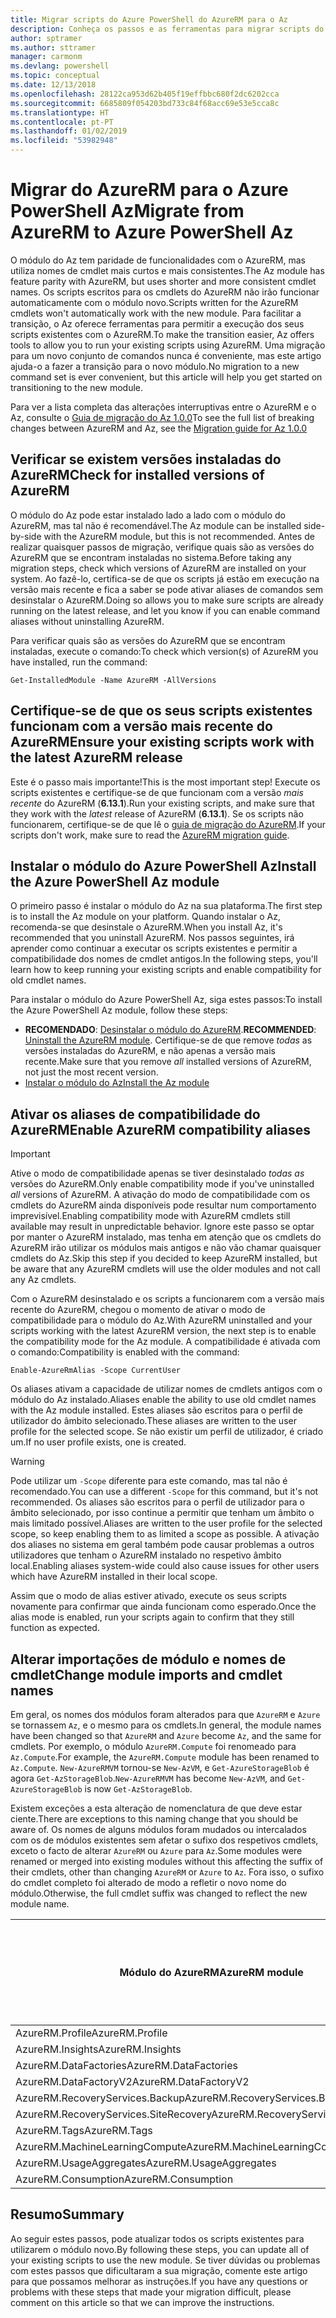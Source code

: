 ```yaml
---
title: Migrar scripts do Azure PowerShell do AzureRM para o Az
description: Conheça os passos e as ferramentas para migrar scripts do módulo do AzureRM para o novo módulo do Az.
author: sptramer
ms.author: sttramer
manager: carmonm
ms.devlang: powershell
ms.topic: conceptual
ms.date: 12/13/2018
ms.openlocfilehash: 28122ca953d62b405f19effbbc680f2dc6202cca
ms.sourcegitcommit: 6685809f054203bd733c84f68acc69e53e5cca8c
ms.translationtype: HT
ms.contentlocale: pt-PT
ms.lasthandoff: 01/02/2019
ms.locfileid: "53982948"
---
```

# <a name="migrate-from-azurerm-to-azure-powershell-az"></a><span data-ttu-id="510a5-103">Migrar do AzureRM para o Azure PowerShell Az</span><span class="sxs-lookup"><span data-stu-id="510a5-103">Migrate from AzureRM to Azure PowerShell Az</span></span>

<span data-ttu-id="510a5-104">O módulo do Az tem paridade de funcionalidades com o AzureRM, mas utiliza nomes de cmdlet mais curtos e mais consistentes.</span><span class="sxs-lookup"><span data-stu-id="510a5-104">The Az module has feature parity with AzureRM, but uses shorter and more consistent cmdlet names.</span></span>
<span data-ttu-id="510a5-105">Os scripts escritos para os cmdlets do AzureRM não irão funcionar automaticamente com o módulo novo.</span><span class="sxs-lookup"><span data-stu-id="510a5-105">Scripts written for the AzureRM cmdlets won't automatically work with the new module.</span></span> <span data-ttu-id="510a5-106">Para facilitar a transição, o Az oferece ferramentas para permitir a execução dos seus scripts existentes com o AzureRM.</span><span class="sxs-lookup"><span data-stu-id="510a5-106">To make the transition easier, Az offers tools to allow you to run your existing scripts using AzureRM.</span></span> <span data-ttu-id="510a5-107">Uma migração para um novo conjunto de comandos nunca é conveniente, mas este artigo ajuda-o a fazer a transição para o novo módulo.</span><span class="sxs-lookup"><span data-stu-id="510a5-107">No migration to a new command set is ever convenient, but this article will help you get started on transitioning to the new module.</span></span>

<span data-ttu-id="510a5-108">Para ver a lista completa das alterações interruptivas entre o AzureRM e o Az, consulte o [Guia de migração do Az 1.0.0](migrate-az-1.0.0.md)</span><span class="sxs-lookup"><span data-stu-id="510a5-108">To see the full list of breaking changes between AzureRM and Az, see the [Migration guide for Az 1.0.0](migrate-az-1.0.0.md)</span></span>

## <a name="check-for-installed-versions-of-azurerm"></a><span data-ttu-id="510a5-109">Verificar se existem versões instaladas do AzureRM</span><span class="sxs-lookup"><span data-stu-id="510a5-109">Check for installed versions of AzureRM</span></span>

<span data-ttu-id="510a5-110">O módulo do Az pode estar instalado lado a lado com o módulo do AzureRM, mas tal não é recomendável.</span><span class="sxs-lookup"><span data-stu-id="510a5-110">The Az module can be installed side-by-side with the AzureRM module, but this is not recommended.</span></span> <span data-ttu-id="510a5-111">Antes de realizar quaisquer passos de migração, verifique quais são as versões do AzureRM que se encontram instaladas no sistema.</span><span class="sxs-lookup"><span data-stu-id="510a5-111">Before taking any migration steps, check which versions of AzureRM are installed on your system.</span></span> <span data-ttu-id="510a5-112">Ao fazê-lo, certifica-se de que os scripts já estão em execução na versão mais recente e fica a saber se pode ativar aliases de comandos sem desinstalar o AzureRM.</span><span class="sxs-lookup"><span data-stu-id="510a5-112">Doing so allows you to make sure scripts are already running on the latest release, and let you know if you can enable command aliases without uninstalling AzureRM.</span></span>

<span data-ttu-id="510a5-113">Para verificar quais são as versões do AzureRM que se encontram instaladas, execute o comando:</span><span class="sxs-lookup"><span data-stu-id="510a5-113">To check which version(s) of AzureRM you have installed, run the command:</span></span>

```powershell-interactive
Get-InstalledModule -Name AzureRM -AllVersions
```

## <a name="ensure-your-existing-scripts-work-with-the-latest-azurerm-release"></a><span data-ttu-id="510a5-114">Certifique-se de que os seus scripts existentes funcionam com a versão mais recente do AzureRM</span><span class="sxs-lookup"><span data-stu-id="510a5-114">Ensure your existing scripts work with the latest AzureRM release</span></span>

<span data-ttu-id="510a5-115">Este é o passo mais importante!</span><span class="sxs-lookup"><span data-stu-id="510a5-115">This is the most important step!</span></span> <span data-ttu-id="510a5-116">Execute os scripts existentes e certifique-se de que funcionam com a versão _mais recente_ do AzureRM (__6.13.1__).</span><span class="sxs-lookup"><span data-stu-id="510a5-116">Run your existing scripts, and make sure that they work with the _latest_ release of AzureRM (__6.13.1__).</span></span> <span data-ttu-id="510a5-117">Se os scripts não funcionarem, certifique-se de que lê o [guia de migração do AzureRM](/powershell/azure/azurerm/migration-guide.6.0.0).</span><span class="sxs-lookup"><span data-stu-id="510a5-117">If your scripts don't work, make sure to read the [AzureRM migration guide](/powershell/azure/azurerm/migration-guide.6.0.0).</span></span>

## <a name="install-the-azure-powershell-az-module"></a><span data-ttu-id="510a5-118">Instalar o módulo do Azure PowerShell Az</span><span class="sxs-lookup"><span data-stu-id="510a5-118">Install the Azure PowerShell Az module</span></span>

<span data-ttu-id="510a5-119">O primeiro passo é instalar o módulo do Az na sua plataforma.</span><span class="sxs-lookup"><span data-stu-id="510a5-119">The first step is to install the Az module on your platform.</span></span> <span data-ttu-id="510a5-120">Quando instalar o Az, recomenda-se que desinstale o AzureRM.</span><span class="sxs-lookup"><span data-stu-id="510a5-120">When you install Az, it's recommended that you uninstall AzureRM.</span></span> <span data-ttu-id="510a5-121">Nos passos seguintes, irá aprender como continuar a executar os scripts existentes e permitir a compatibilidade dos nomes de cmdlet antigos.</span><span class="sxs-lookup"><span data-stu-id="510a5-121">In the following steps, you'll learn how to keep running your existing scripts and enable compatibility for old cmdlet names.</span></span>

<span data-ttu-id="510a5-122">Para instalar o módulo do Azure PowerShell Az, siga estes passos:</span><span class="sxs-lookup"><span data-stu-id="510a5-122">To install the Azure PowerShell Az module, follow these steps:</span></span>

* <span data-ttu-id="510a5-123">__RECOMENDADO__: [Desinstalar o módulo do AzureRM](/powershell/azure/uninstall-az-ps#uninstall-the-azurerm-module).</span><span class="sxs-lookup"><span data-stu-id="510a5-123">__RECOMMENDED__: [Uninstall the AzureRM module](/powershell/azure/uninstall-az-ps#uninstall-the-azurerm-module).</span></span>
  <span data-ttu-id="510a5-124">Certifique-se de que remove _todas_ as versões instaladas do AzureRM, e não apenas a versão mais recente.</span><span class="sxs-lookup"><span data-stu-id="510a5-124">Make sure that you remove _all_ installed versions of AzureRM, not just the most recent version.</span></span>
* [<span data-ttu-id="510a5-125">Instalar o módulo do Az</span><span class="sxs-lookup"><span data-stu-id="510a5-125">Install the Az module</span></span>](install-az-ps.md)

## <a name="a-namealiasesenable-azurerm-compatibility-aliases"></a><span data-ttu-id="510a5-126"><a name="aliases"/>Ativar os aliases de compatibilidade do AzureRM</span><span class="sxs-lookup"><span data-stu-id="510a5-126"><a name="aliases"/>Enable AzureRM compatibility aliases</span></span> 

> [!IMPORTANT]
>
> <span data-ttu-id="510a5-127">Ative o modo de compatibilidade apenas se tiver desinstalado _todas as_ versões do AzureRM.</span><span class="sxs-lookup"><span data-stu-id="510a5-127">Only enable compatibility mode if you've uninstalled _all_ versions of AzureRM.</span></span> <span data-ttu-id="510a5-128">A ativação do modo de compatibilidade com os cmdlets do AzureRM ainda disponíveis pode resultar num comportamento imprevisível.</span><span class="sxs-lookup"><span data-stu-id="510a5-128">Enabling compatibility mode with AzureRM cmdlets still available may result in unpredictable behavior.</span></span> <span data-ttu-id="510a5-129">Ignore este passo se optar por manter o AzureRM instalado, mas tenha em atenção que os cmdlets do AzureRM irão utilizar os módulos mais antigos e não vão chamar quaisquer cmdlets do Az.</span><span class="sxs-lookup"><span data-stu-id="510a5-129">Skip this step if you decided to keep AzureRM installed, but be aware that any AzureRM cmdlets will use the older modules and not call any Az cmdlets.</span></span>

<span data-ttu-id="510a5-130">Com o AzureRM desinstalado e os scripts a funcionarem com a versão mais recente do AzureRM, chegou o momento de ativar o modo de compatibilidade para o módulo do Az.</span><span class="sxs-lookup"><span data-stu-id="510a5-130">With AzureRM uninstalled and your scripts working with the latest AzureRM version, the next step is to enable the compatibility mode for the Az module.</span></span> <span data-ttu-id="510a5-131">A compatibilidade é ativada com o comando:</span><span class="sxs-lookup"><span data-stu-id="510a5-131">Compatibility is enabled with the command:</span></span>

```powershell-interactive
Enable-AzureRmAlias -Scope CurrentUser
```

<span data-ttu-id="510a5-132">Os aliases ativam a capacidade de utilizar nomes de cmdlets antigos com o módulo do Az instalado.</span><span class="sxs-lookup"><span data-stu-id="510a5-132">Aliases enable the ability to use old cmdlet names with the Az module installed.</span></span> <span data-ttu-id="510a5-133">Estes aliases são escritos para o perfil de utilizador do âmbito selecionado.</span><span class="sxs-lookup"><span data-stu-id="510a5-133">These aliases are written to the user profile for the selected scope.</span></span> <span data-ttu-id="510a5-134">Se não existir um perfil de utilizador, é criado um.</span><span class="sxs-lookup"><span data-stu-id="510a5-134">If no user profile exists, one is created.</span></span>

> [!WARNING]
>
> <span data-ttu-id="510a5-135">Pode utilizar um `-Scope` diferente para este comando, mas tal não é recomendado.</span><span class="sxs-lookup"><span data-stu-id="510a5-135">You can use a different `-Scope` for this command, but it's not recommended.</span></span> <span data-ttu-id="510a5-136">Os aliases são escritos para o perfil de utilizador para o âmbito selecionado, por isso continue a permitir que tenham um âmbito o mais limitado possível.</span><span class="sxs-lookup"><span data-stu-id="510a5-136">Aliases are written to the user profile for the selected scope, so keep enabling them to as limited a scope as possible.</span></span> <span data-ttu-id="510a5-137">A ativação dos aliases no sistema em geral também pode causar problemas a outros utilizadores que tenham o AzureRM instalado no respetivo âmbito local.</span><span class="sxs-lookup"><span data-stu-id="510a5-137">Enabling aliases system-wide could also cause issues for other users which have AzureRM installed in their local scope.</span></span>

<span data-ttu-id="510a5-138">Assim que o modo de alias estiver ativado, execute os seus scripts novamente para confirmar que ainda funcionam como esperado.</span><span class="sxs-lookup"><span data-stu-id="510a5-138">Once the alias mode is enabled, run your scripts again to confirm that they still function as expected.</span></span> 

## <a name="change-module-imports-and-cmdlet-names"></a><span data-ttu-id="510a5-139">Alterar importações de módulo e nomes de cmdlet</span><span class="sxs-lookup"><span data-stu-id="510a5-139">Change module imports and cmdlet names</span></span>

<span data-ttu-id="510a5-140">Em geral, os nomes dos módulos foram alterados para que `AzureRM` e `Azure` se tornassem `Az`, e o mesmo para os cmdlets.</span><span class="sxs-lookup"><span data-stu-id="510a5-140">In general, the module names have been changed so that `AzureRM` and `Azure` become `Az`, and the same for cmdlets.</span></span>
<span data-ttu-id="510a5-141">Por exemplo, o módulo `AzureRM.Compute` foi renomeado para `Az.Compute`.</span><span class="sxs-lookup"><span data-stu-id="510a5-141">For example, the `AzureRM.Compute` module has been renamed to `Az.Compute`.</span></span> <span data-ttu-id="510a5-142">`New-AzureRMVM` tornou-se `New-AzVM`, e `Get-AzureStorageBlob` é agora `Get-AzStorageBlob`.</span><span class="sxs-lookup"><span data-stu-id="510a5-142">`New-AzureRMVM` has become `New-AzVM`, and `Get-AzureStorageBlob` is now `Get-AzStorageBlob`.</span></span>

<span data-ttu-id="510a5-143">Existem exceções a esta alteração de nomenclatura de que deve estar ciente.</span><span class="sxs-lookup"><span data-stu-id="510a5-143">There are exceptions to this naming change that you should be aware of.</span></span> <span data-ttu-id="510a5-144">Os nomes de alguns módulos foram mudados ou intercalados com os de módulos existentes sem afetar o sufixo dos respetivos cmdlets, exceto o facto de alterar `AzureRM` ou `Azure` para `Az`.</span><span class="sxs-lookup"><span data-stu-id="510a5-144">Some modules were renamed or merged into existing modules without this affecting the suffix of their cmdlets, other than changing `AzureRM` or `Azure` to `Az`.</span></span> <span data-ttu-id="510a5-145">Fora isso, o sufixo do cmdlet completo foi alterado de modo a refletir o novo nome do módulo.</span><span class="sxs-lookup"><span data-stu-id="510a5-145">Otherwise, the full cmdlet suffix was changed to reflect the new module name.</span></span>

| <span data-ttu-id="510a5-146">Módulo do AzureRM</span><span class="sxs-lookup"><span data-stu-id="510a5-146">AzureRM module</span></span> | <span data-ttu-id="510a5-147">Módulo do Az</span><span class="sxs-lookup"><span data-stu-id="510a5-147">Az module</span></span> | <span data-ttu-id="510a5-148">O sufixo do cmdlet foi alterado?</span><span class="sxs-lookup"><span data-stu-id="510a5-148">Cmdlet suffix changed?</span></span> |
|----------------|-----------|------------------------|
| <span data-ttu-id="510a5-149">AzureRM.Profile</span><span class="sxs-lookup"><span data-stu-id="510a5-149">AzureRM.Profile</span></span> | <span data-ttu-id="510a5-150">Az.Accounts</span><span class="sxs-lookup"><span data-stu-id="510a5-150">Az.Accounts</span></span> | <span data-ttu-id="510a5-151">Sim</span><span class="sxs-lookup"><span data-stu-id="510a5-151">Yes</span></span> |
| <span data-ttu-id="510a5-152">AzureRM.Insights</span><span class="sxs-lookup"><span data-stu-id="510a5-152">AzureRM.Insights</span></span> | <span data-ttu-id="510a5-153">Az.Monitor</span><span class="sxs-lookup"><span data-stu-id="510a5-153">Az.Monitor</span></span> | <span data-ttu-id="510a5-154">Sim</span><span class="sxs-lookup"><span data-stu-id="510a5-154">Yes</span></span> |
| <span data-ttu-id="510a5-155">AzureRM.DataFactories</span><span class="sxs-lookup"><span data-stu-id="510a5-155">AzureRM.DataFactories</span></span> | <span data-ttu-id="510a5-156">Az.DataFactory</span><span class="sxs-lookup"><span data-stu-id="510a5-156">Az.DataFactory</span></span> | <span data-ttu-id="510a5-157">Sim</span><span class="sxs-lookup"><span data-stu-id="510a5-157">Yes</span></span> |
| <span data-ttu-id="510a5-158">AzureRM.DataFactoryV2</span><span class="sxs-lookup"><span data-stu-id="510a5-158">AzureRM.DataFactoryV2</span></span> | <span data-ttu-id="510a5-159">Az.DataFactory</span><span class="sxs-lookup"><span data-stu-id="510a5-159">Az.DataFactory</span></span> | <span data-ttu-id="510a5-160">Sim</span><span class="sxs-lookup"><span data-stu-id="510a5-160">Yes</span></span> |
| <span data-ttu-id="510a5-161">AzureRM.RecoveryServices.Backup</span><span class="sxs-lookup"><span data-stu-id="510a5-161">AzureRM.RecoveryServices.Backup</span></span> | <span data-ttu-id="510a5-162">Az.RecoveryServices</span><span class="sxs-lookup"><span data-stu-id="510a5-162">Az.RecoveryServices</span></span> | <span data-ttu-id="510a5-163">Não</span><span class="sxs-lookup"><span data-stu-id="510a5-163">No</span></span> |
| <span data-ttu-id="510a5-164">AzureRM.RecoveryServices.SiteRecovery</span><span class="sxs-lookup"><span data-stu-id="510a5-164">AzureRM.RecoveryServices.SiteRecovery</span></span> | <span data-ttu-id="510a5-165">Az.RecoveryServices</span><span class="sxs-lookup"><span data-stu-id="510a5-165">Az.RecoveryServices</span></span> | <span data-ttu-id="510a5-166">Não</span><span class="sxs-lookup"><span data-stu-id="510a5-166">No</span></span> |
| <span data-ttu-id="510a5-167">AzureRM.Tags</span><span class="sxs-lookup"><span data-stu-id="510a5-167">AzureRM.Tags</span></span> | <span data-ttu-id="510a5-168">Az.Resources</span><span class="sxs-lookup"><span data-stu-id="510a5-168">Az.Resources</span></span> | <span data-ttu-id="510a5-169">Não</span><span class="sxs-lookup"><span data-stu-id="510a5-169">No</span></span> |
| <span data-ttu-id="510a5-170">AzureRM.MachineLearningCompute</span><span class="sxs-lookup"><span data-stu-id="510a5-170">AzureRM.MachineLearningCompute</span></span> | <span data-ttu-id="510a5-171">Az.MachineLearning</span><span class="sxs-lookup"><span data-stu-id="510a5-171">Az.MachineLearning</span></span> | <span data-ttu-id="510a5-172">Não</span><span class="sxs-lookup"><span data-stu-id="510a5-172">No</span></span> |
| <span data-ttu-id="510a5-173">AzureRM.UsageAggregates</span><span class="sxs-lookup"><span data-stu-id="510a5-173">AzureRM.UsageAggregates</span></span> | <span data-ttu-id="510a5-174">Az.Billing</span><span class="sxs-lookup"><span data-stu-id="510a5-174">Az.Billing</span></span> | <span data-ttu-id="510a5-175">Não</span><span class="sxs-lookup"><span data-stu-id="510a5-175">No</span></span> |
| <span data-ttu-id="510a5-176">AzureRM.Consumption</span><span class="sxs-lookup"><span data-stu-id="510a5-176">AzureRM.Consumption</span></span> | <span data-ttu-id="510a5-177">Az.Billing</span><span class="sxs-lookup"><span data-stu-id="510a5-177">Az.Billing</span></span> | <span data-ttu-id="510a5-178">Não</span><span class="sxs-lookup"><span data-stu-id="510a5-178">No</span></span> |

## <a name="summary"></a><span data-ttu-id="510a5-179">Resumo</span><span class="sxs-lookup"><span data-stu-id="510a5-179">Summary</span></span>

<span data-ttu-id="510a5-180">Ao seguir estes passos, pode atualizar todos os scripts existentes para utilizarem o módulo novo.</span><span class="sxs-lookup"><span data-stu-id="510a5-180">By following these steps, you can update all of your existing scripts to use the new module.</span></span> <span data-ttu-id="510a5-181">Se tiver dúvidas ou problemas com estes passos que dificultaram a sua migração, comente este artigo para que possamos melhorar as instruções.</span><span class="sxs-lookup"><span data-stu-id="510a5-181">If you have any questions or problems with these steps that made your migration difficult, please comment on this article so that we can improve the instructions.</span></span>
